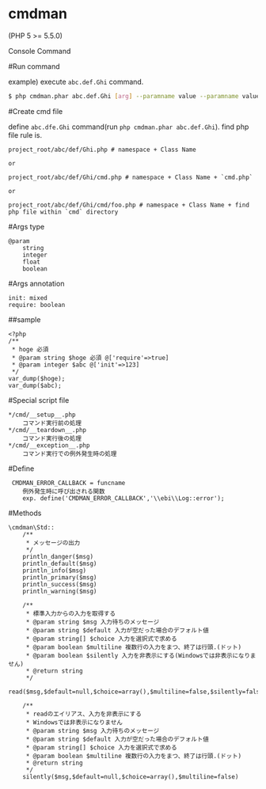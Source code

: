 # cmdman
(PHP 5 >= 5.5.0)

Console Command

#Run command

example) execute `abc.def.Ghi` command.

```sh
$ php cmdman.phar abc.def.Ghi [arg] --paramname value --paramname value 
```

#Create cmd file

define `abc.dfe.Ghi` command(run `php cmdman.phar abc.def.Ghi`). find php file rule is.

```
project_root/abc/def/Ghi.php # namespace + Class Name

or

project_root/abc/def/Ghi/cmd.php # namespace + Class Name + `cmd.php`

or

project_root/abc/def/Ghi/cmd/foo.php # namespace + Class Name + find php file within `cmd` directory
```

#Args type

	@param
		string
		integer
		float
		boolean

#Args annotation

	init: mixed
	require: boolean

##sample

	<?php
	/**
	 * hoge 必須
	 * @param string $hoge 必須 @['require'=>true]
	 * @param integer $abc @['init'=>123]
	 */
	var_dump($hoge);
	var_dump($abc);
	


#Special script file

	*/cmd/__setup__.php
		コマンド実行前の処理
	*/cmd/__teardown__.php
		コマンド実行後の処理
	*/cmd/__exception__.php
		コマンド実行での例外発生時の処理

#Define

	 CMDMAN_ERROR_CALLBACK = funcname
		例外発生時に呼び出される関数
		exp. define('CMDMAN_ERROR_CALLBACK','\\ebi\\Log::error');

#Methods

	\cmdman\Std::
		/**
		 * メッセージの出力
		 */
		println_danger($msg)
		println_default($msg)
		println_info($msg)
		println_primary($msg)
		println_success($msg)
		println_warning($msg)
		
		/**
		 * 標準入力からの入力を取得する
		 * @param string $msg 入力待ちのメッセージ
		 * @param string $default 入力が空だった場合のデフォルト値
		 * @param string[] $choice 入力を選択式で求める
		 * @param boolean $multiline 複数行の入力をまつ、終了は行頭.(ドット)
		 * @param boolean $silently 入力を非表示にする(Windowsでは非表示になりません)
		 * @return string
		 */
		read($msg,$default=null,$choice=array(),$multiline=false,$silently=false)
		
		/**
		 * readのエイリアス、入力を非表示にする
		 * Windowsでは非表示になりません
		 * @param string $msg 入力待ちのメッセージ
		 * @param string $default 入力が空だった場合のデフォルト値
		 * @param string[] $choice 入力を選択式で求める
		 * @param boolean $multiline 複数行の入力をまつ、終了は行頭.(ドット)
		 * @return string
		 */
		silently($msg,$default=null,$choice=array(),$multiline=false)

	

